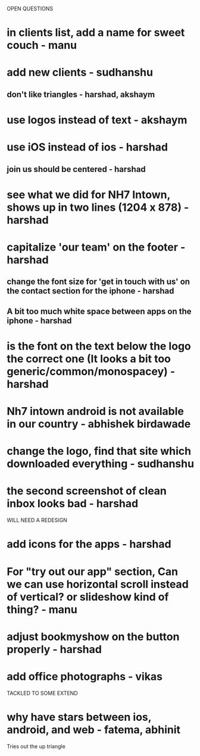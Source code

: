 OPEN QUESTIONS
# in clients list, add a name for sweet couch - manu
# add new clients - sudhanshu
## don't like triangles - harshad, akshaym
# use logos instead of text - akshaym
# use iOS instead of ios - harshad
## join us should be centered - harshad
# see what we did for NH7 Intown, shows up in two lines (1204 x 878) - harshad
# capitalize 'our team' on the footer - harshad
## change the font size for 'get in touch with us' on the contact section for the iphone - harshad
## A bit too much white space between apps on the iphone - harshad
# is the font on the text below the logo the correct one (It looks a bit too generic/common/monospacey) - harshad
# Nh7 intown android is not available in our country - abhishek birdawade
# change the logo, find that site which downloaded everything - sudhanshu
# the second screenshot of clean inbox looks bad - harshad

WILL NEED A REDESIGN
# add icons for the apps - harshad
# For "try out our app" section, Can we can use horizontal scroll instead of vertical? or slideshow kind of thing? - manu
# adjust bookmyshow on the button properly - harshad
# add office photographs - vikas

TACKLED TO SOME EXTEND
# why have stars between ios, android, and web - fatema, abhinit
Tries out the up triangle